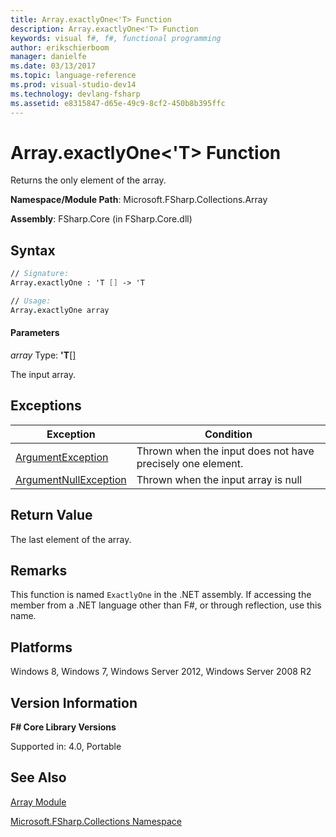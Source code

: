 ```yaml
---
title: Array.exactlyOne<'T> Function
description: Array.exactlyOne<'T> Function
keywords: visual f#, f#, functional programming
author: erikschierboom
manager: danielfe
ms.date: 03/13/2017
ms.topic: language-reference
ms.prod: visual-studio-dev14
ms.technology: devlang-fsharp
ms.assetid: e8315847-d65e-49c9-8cf2-450b8b395ffc
---
```


# Array.exactlyOne<'T> Function

Returns the only element of the array.

**Namespace/Module Path**: Microsoft.FSharp.Collections.Array

**Assembly**: FSharp.Core (in FSharp.Core.dll)


## Syntax

```fsharp
// Signature:
Array.exactlyOne : 'T [] -> 'T

// Usage: 
Array.exactlyOne array
```

#### Parameters
*array*
Type: **'T**[[]](https://msdn.microsoft.com/library/def20292-9aae-4596-9275-b94e594f8493)


The input array.

## Exceptions
|Exception|Condition|
|----|----|
|[ArgumentException](https://msdn.microsoft.com/library/system.argumentexception.aspx)|Thrown when the input does not have precisely one element.|
|[ArgumentNullException](https://msdn.microsoft.com/library/system.argumentnullexception.aspx)|Thrown when the input array is null|


## Return Value
The last element of the array.


## Remarks
This function is named `ExactlyOne` in the .NET assembly. If accessing the member from a .NET language other than F#, or through reflection, use this name.


## Platforms
Windows 8, Windows 7, Windows Server 2012, Windows Server 2008 R2


## Version Information
**F# Core Library Versions**

Supported in: 4.0, Portable


## See Also
[Array Module](index.md)

[Microsoft.FSharp.Collections Namespace](../Microsoft.FSharp.Collections-Namespace-%5BFSharp%5D.md)
